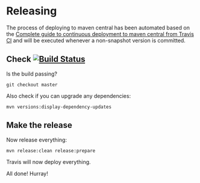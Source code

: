 Releasing
=========

The process of deploying to maven central has been automated based on 
the [Complete guide to continuous deployment to maven central from Travis CI](http://www.debonair.io/post/maven-cd/)
and will be executed whenever a non-snapshot version is committed.

## Check [![Build Status](https://travis-ci.org/cucumber/cucumber-archetype.svg?branch=master)](https://travis-ci.org/cucumber/cucumber-archetype) ##

Is the build passing?

```
git checkout master
```

Also check if you can upgrade any dependencies:

```
mvn versions:display-dependency-updates
```

## Make the release ##

Now release everything:

```
mvn release:clean release:prepare  
```

Travis will now deploy everything.

All done! Hurray!